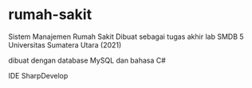 # rumah-sakit

Sistem Manajemen Rumah Sakit
Dibuat sebagai tugas akhir lab SMDB 5 Universitas Sumatera Utara (2021)

dibuat dengan database MySQL dan bahasa C#

IDE SharpDevelop
